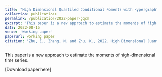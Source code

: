 ```yaml
---
title: "High Dimensional Quantiled Conditional Moments with Hypergraph"
collection: publications
permalink: /publication/2022-paper-gqcm
excerpt: 'This paper is a new approach to estimate the moments of high-dimensional time series.'
date: 2022-08-15
venue: 'Working paper'
paperurl: working paper
citation: 'Zhu, Z., Zhang, N. and Zhu, K., 2022. High Dimensional Quantiled Conditional Moments with Hypergraph. Working paper.'  
---
```

This paper is a new approach to estimate the moments of high-dimensional time series.

[Download paper here]
